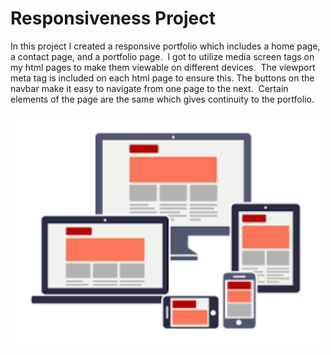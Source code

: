 # Responsiveness Project

In this project I created a responsive portfolio which includes a home page, a contact page, and a portfolio page.&nbsp; I got to utilize media screen tags on my html pages to make them viewable on different devices.&nbsp; The viewport meta tag is included on each html page to ensure this.&nbsp;The buttons on the navbar make it easy to navigate from one page to the next.&nbsp;   Certain elements of the page are the same which gives continuity to the portfolio.
<br>
<br>
<img src="assets/images/downloadsize.png" alt="Drawing" style="width: 500px; float: center;" />

